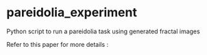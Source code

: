 # pareidolia_experiment
Python script to run a pareidolia task using generated fractal images

Refer to this paper for more details : [](https://www.sciencedirect.com/science/article/pii/S258900422201375X)
